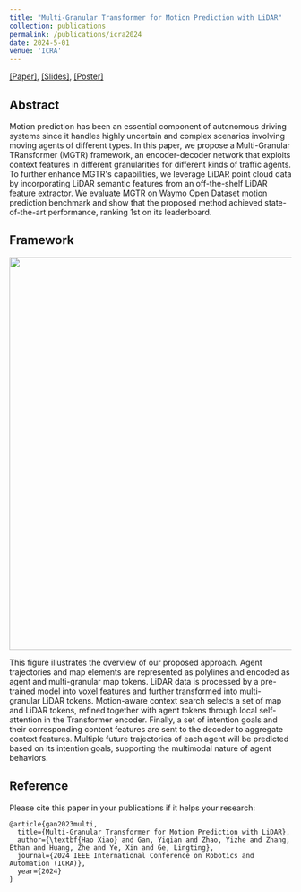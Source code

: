 ```yaml
---
title: "Multi-Granular Transformer for Motion Prediction with LiDAR"
collection: publications
permalink: /publications/icra2024
date: 2024-5-01
venue: 'ICRA'
---
```


[[Paper]](https://arxiv.org/pdf/2312.02409),
[[Slides]](http://alexxiao95.github.io/publications/icra/icra_slides.pdf),
[[Poster]](http://alexxiao95.github.io/publications/icra/icra_poster.pdf)


## Abstract
Motion prediction has been an essential component of autonomous driving systems since it handles highly uncertain and complex scenarios involving moving agents of different types. In this paper, we propose a Multi-Granular TRansformer (MGTR) framework, an encoder-decoder network that exploits context features in different granularities for different kinds of traffic agents. To further enhance MGTR's capabilities, we leverage LiDAR point cloud data by incorporating LiDAR semantic features from an off-the-shelf LiDAR feature extractor. We evaluate MGTR on Waymo Open Dataset motion prediction benchmark and show that the proposed method achieved state-of-the-art performance, ranking 1st on its leaderboard.

## Framework
<div style="text-align: center">
<img src="https://alexxiao95.github.io/publications/icra/framework.png" width = "700">
</div>

This figure illustrates the overview of our proposed approach. Agent trajectories and map elements are represented as polylines and encoded as agent and multi-granular map tokens. LiDAR data is processed by a pre-trained model into voxel features and further transformed into multi-granular LiDAR tokens. Motion-aware context search selects a set of map and LiDAR tokens, refined together with agent tokens through local self-attention in the Transformer encoder. Finally, a set of intention goals and their corresponding content features are sent to the decoder to aggregate context features. Multiple future trajectories of each agent will be predicted based on its intention goals, supporting the multimodal nature of agent behaviors.


## Reference
Please cite this paper in your publications if it helps your research:

```
@article{gan2023multi,
  title={Multi-Granular Transformer for Motion Prediction with LiDAR},
  author={\textbf{Hao Xiao} and Gan, Yiqian and Zhao, Yizhe and Zhang, Ethan and Huang, Zhe and Ye, Xin and Ge, Lingting},
  journal={2024 IEEE International Conference on Robotics and Automation (ICRA)},
  year={2024}
}
```